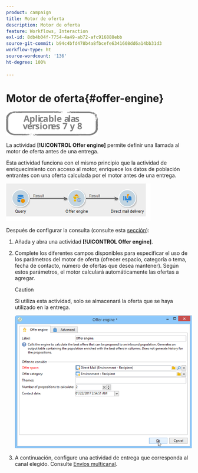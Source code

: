 ```yaml
---
product: campaign
title: Motor de oferta
description: Motor de oferta
feature: Workflows, Interaction
exl-id: 8db4b04f-7754-4a49-ab72-afc916888ebb
source-git-commit: b94c4bfd478b4a8fbcefe6341608dd6a14bb31d3
workflow-type: ht
source-wordcount: '136'
ht-degree: 100%

---
```


# Motor de oferta{#offer-engine}

![](../../assets/common.svg)

La actividad **[!UICONTROL Offer engine]** permite definir una llamada al motor de oferta antes de una entrega.

Esta actividad funciona con el mismo principio que la actividad de enriquecimiento con acceso al motor, enriquece los datos de población entrantes con una oferta calculada por el motor antes de una entrega.

![](assets/int_offerengine_activity2.png)

Después de configurar la consulta (consulte esta [sección](query.md)):

1. Añada y abra una actividad **[!UICONTROL Offer engine]**.
1. Complete los diferentes campos disponibles para especificar el uso de los parámetros del motor de oferta (ofrecer espacio, categoría o tema, fecha de contacto, número de ofertas que desea mantener). Según estos parámetros, el motor calculará automáticamente las ofertas a agregar.

   >[!CAUTION]
   >
   >Si utiliza esta actividad, solo se almacenará la oferta que se haya utilizado en la entrega.

   ![](assets/int_offerengine_activity1.png)

1. A continuación, configure una actividad de entrega que corresponda al canal elegido. Consulte [Envíos multicanal](cross-channel-deliveries.md).
